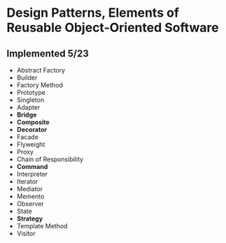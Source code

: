 # Design Patterns, Elements of Reusable Object-Oriented Software



## Implemented **5/23**

- Abstract Factory
- Builder
- Factory Method
- Prototype
- Singleton
- Adapter
- **Bridge**
- **Composite**
- **Decorator**
- Facade
- Flyweight
- Proxy
- Chain of Responsibility
- **Command**
- Interpreter
- Iterator
- Mediator
- Memento
- Observer
- State
- **Strategy**
- Template Method
- Visitor
